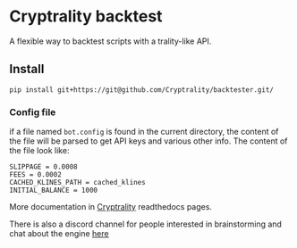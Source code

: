 # Cryptrality backtest

A flexible way to backtest scripts with a trality-like API.


## Install

    pip install git+https://git@github.com/Cryptrality/backtester.git/




### Config file

if a file named `bot.config` is found in the current directory, the content
of the file will be parsed to get API keys and various other info.
The content of the file look like:

    SLIPPAGE = 0.0008
    FEES = 0.0002
    CACHED_KLINES_PATH = cached_klines
    INITIAL_BALANCE = 1000

More documentation in [Cryptrality](https://cryptrality.readthedocs.io)
readthedocs pages.

There is also a discord channel for people interested in brainstorming
and chat about the engine [here](https://discord.gg/FWxTVxzA)
